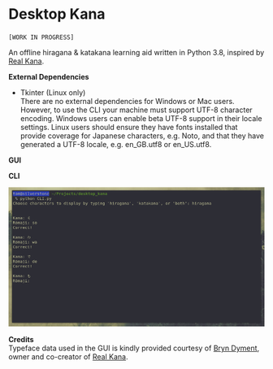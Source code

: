 # Desktop Kana
`[WORK IN PROGRESS]`

An offline hiragana &amp; katakana learning aid written in Python 3.8, inspired by [Real Kana](https://realkana.com/).

**External Dependencies**  
* Tkinter (Linux only)  
There are no external dependencies for Windows or Mac users.  However, to use the CLI your machine must support UTF-8 character encoding.  Windows users can enable beta UTF-8 support in their locale settings.  Linux users should ensure they have fonts installed that provide coverage for Japanese characters, e.g. Noto, and that they have generated a UTF-8 locale, e.g. en_GB.utf8 or en_US.utf8.  

**GUI**
  
  
**CLI**  

![CLI Screenshot](/resources/screenshots/CLI.png)  
  
  
**Credits**  
Typeface data used in the GUI is kindly provided courtesy of [Bryn Dyment](https://hoologic.io/bryn/), owner and co-creator of [Real Kana](https://realkana.com/).
